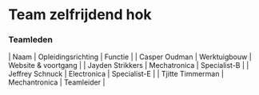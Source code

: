 # Team zelfrijdend hok

### Teamleden
| Naam | Opleidingsrichting | Functie |
| Casper Oudman | Werktuigbouw | Website & voortgang |
| Jayden Strikkers | Mechatronica | Specialist-B |
| Jeffrey Schnuck | Electronica | Specialist-E |
| Tjitte Timmerman | Mechantronica | Teamleider |